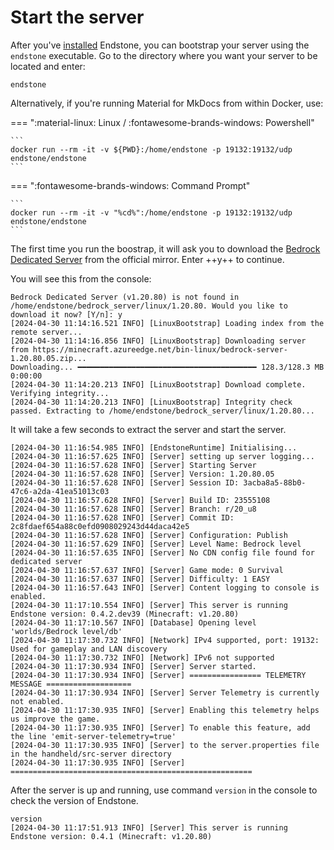 # Start the server

After you've [installed] Endstone, you can bootstrap your server using the `endstone` executable. Go to the directory
where you want your server to be located and enter:

```
endstone
```

Alternatively, if you're running Material for MkDocs from within Docker, use:

=== ":material-linux: Linux / :fontawesome-brands-windows: Powershell"

    ```
    docker run --rm -it -v ${PWD}:/home/endstone -p 19132:19132/udp endstone/endstone
    ```

=== ":fontawesome-brands-windows: Command Prompt"

    ```
    docker run --rm -it -v "%cd%":/home/endstone -p 19132:19132/udp endstone/endstone
    ```

The first time you run the boostrap, it will ask you to download the [Bedrock Dedicated Server] from the official
mirror. Enter ++y++ to continue.

You will see this from the console:

```text
Bedrock Dedicated Server (v1.20.80) is not found in /home/endstone/bedrock_server/linux/1.20.80. Would you like to download it now? [Y/n]: y
[2024-04-30 11:14:16.521 INFO] [LinuxBootstrap] Loading index from the remote server...
[2024-04-30 11:14:16.856 INFO] [LinuxBootstrap] Downloading server from https://minecraft.azureedge.net/bin-linux/bedrock-server-1.20.80.05.zip...
Downloading... ━━━━━━━━━━━━━━━━━━━━━━━━━━━━━━━━━━━━━━━━ 128.3/128.3 MB 0:00:00
[2024-04-30 11:14:20.213 INFO] [LinuxBootstrap] Download complete. Verifying integrity...
[2024-04-30 11:14:20.213 INFO] [LinuxBootstrap] Integrity check passed. Extracting to /home/endstone/bedrock_server/linux/1.20.80...
```

It will take a few seconds to extract the server and start the server.

```text
[2024-04-30 11:16:54.985 INFO] [EndstoneRuntime] Initialising...
[2024-04-30 11:16:57.625 INFO] [Server] setting up server logging...
[2024-04-30 11:16:57.628 INFO] [Server] Starting Server
[2024-04-30 11:16:57.628 INFO] [Server] Version: 1.20.80.05
[2024-04-30 11:16:57.628 INFO] [Server] Session ID: 3acba8a5-88b0-47c6-a2da-41ea51013c03
[2024-04-30 11:16:57.628 INFO] [Server] Build ID: 23555108
[2024-04-30 11:16:57.628 INFO] [Server] Branch: r/20_u8
[2024-04-30 11:16:57.628 INFO] [Server] Commit ID: 2c8fdaef654a88c0efd0908029243d44daca42e5
[2024-04-30 11:16:57.628 INFO] [Server] Configuration: Publish
[2024-04-30 11:16:57.629 INFO] [Server] Level Name: Bedrock level
[2024-04-30 11:16:57.635 INFO] [Server] No CDN config file found for dedicated server
[2024-04-30 11:16:57.637 INFO] [Server] Game mode: 0 Survival
[2024-04-30 11:16:57.637 INFO] [Server] Difficulty: 1 EASY
[2024-04-30 11:16:57.643 INFO] [Server] Content logging to console is enabled.
[2024-04-30 11:17:10.554 INFO] [Server] This server is running Endstone version: 0.4.2.dev39 (Minecraft: v1.20.80)
[2024-04-30 11:17:10.567 INFO] [Database] Opening level 'worlds/Bedrock level/db'
[2024-04-30 11:17:30.732 INFO] [Network] IPv4 supported, port: 19132: Used for gameplay and LAN discovery
[2024-04-30 11:17:30.732 INFO] [Network] IPv6 not supported
[2024-04-30 11:17:30.934 INFO] [Server] Server started.
[2024-04-30 11:17:30.934 INFO] [Server] ================ TELEMETRY MESSAGE ===================
[2024-04-30 11:17:30.934 INFO] [Server] Server Telemetry is currently not enabled.
[2024-04-30 11:17:30.935 INFO] [Server] Enabling this telemetry helps us improve the game.
[2024-04-30 11:17:30.935 INFO] [Server] To enable this feature, add the line 'emit-server-telemetry=true'
[2024-04-30 11:17:30.935 INFO] [Server] to the server.properties file in the handheld/src-server directory
[2024-04-30 11:17:30.935 INFO] [Server] ======================================================
```

After the server is up and running, use command `version` in the console to check the version of Endstone.

```text
version
[2024-04-30 11:17:51.913 INFO] [Server] This server is running Endstone version: 0.4.1 (Minecraft: v1.20.80)
```

[installed]: installation.md

[Bedrock Dedicated Server]: https://www.minecraft.net/en-us/download/server/bedrock